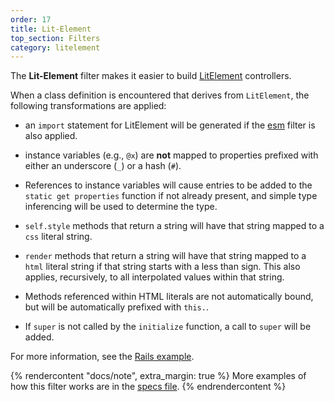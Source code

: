 ```yaml
---
order: 17
title: Lit-Element
top_section: Filters
category: litelement
---
```


The **Lit-Element** filter makes it easier to build
[LitElement](https://lit-element.polymer-project.org/) controllers.

When a class definition is encountered that derives from
`LitElement`, the following transformations are applied:

 * an `import` statement for LitElement will be generated if the [esm](./esm)
   filter is also applied.

 * instance variables (e.g., `@x`) are **not** mapped to properties prefixed
   with either an underscore (`_`) or a hash (`#`).  

 * References to instance variables will cause entries to be added to the
   `static get properties` function if not already present, and simple type
   inferencing will be used to determine the type.

 * `self.style` methods that return a string will have that string mapped to a
   `css` literal string.

 * `render` methods that return a string will have that string mapped to a
   `html` literal string if that string starts with a less than sign.  This
   also applies, recursively, to all interpolated values within that string.

 * Methods referenced within HTML literals are not automatically bound, but
   will be automatically prefixed with `this.`.

 * If `super` is not called by the `initialize` function, a call to `super`
   will be added.

For more information, see the [Rails example](../../examples/rails/lit-element).

{% rendercontent "docs/note", extra_margin: true %}
More examples of how this filter works are in the
[specs file](https://github.com/ruby2js/ruby2js/blob/master/spec/litelement_spec.rb).
{% endrendercontent %}

